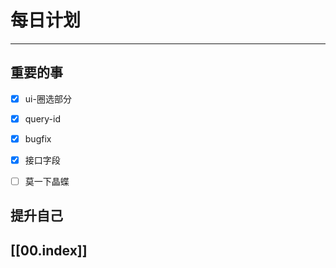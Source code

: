 
# 每日计划
---
## 重要的事

- [x]  ui-圈选部分
- [x]  query-id
- [x]  bugfix
- [x] 接口字段
- [ ] 莫一下晶蝶



## 提升自己

  



## [[00.index]]










